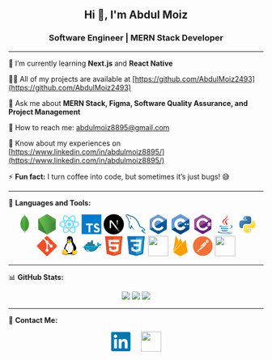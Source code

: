 <div align="center">

## Hi 👋, I'm Abdul Moiz  
### Software Engineer | MERN Stack Developer 

</div>

---

🌱 I’m currently learning **Next.js** and **React Native**  

👨‍💻 All of my projects are available at [https://github.com/AbdulMoiz2493](https://github.com/AbdulMoiz2493)  

💬 Ask me about **MERN Stack, Figma, Software Quality Assurance, and Project Management**  

📧 How to reach me: [abdulmoiz8895@gmail.com](mailto:abdulmoiz8895@gmail.com)  

📄 Know about my experiences on [https://www.linkedin.com/in/abdulmoiz8895/](https://www.linkedin.com/in/abdulmoiz8895/)  

⚡ **Fun fact:** I turn coffee into code, but sometimes it’s just bugs! 😅  

---

🚀 **Languages and Tools:**  

<p align="center">
  <a href="https://www.mongodb.com/docs/"><img src="https://raw.githubusercontent.com/devicons/devicon/master/icons/mongodb/mongodb-original.svg" width="40" height="40"/></a>
  <a href="https://nodejs.org/en/docs/"><img src="https://raw.githubusercontent.com/devicons/devicon/master/icons/nodejs/nodejs-original.svg" width="40" height="40"/></a>
  <a href="https://reactjs.org/docs/getting-started.html"><img src="https://raw.githubusercontent.com/devicons/devicon/master/icons/react/react-original.svg" width="40" height="40"/></a>
  <a href="https://www.typescriptlang.org/docs/"><img src="https://raw.githubusercontent.com/devicons/devicon/master/icons/typescript/typescript-original.svg" width="40" height="40"/></a>
  <a href="https://nextjs.org/docs"><img src="https://raw.githubusercontent.com/devicons/devicon/master/icons/nextjs/nextjs-original.svg" width="40" height="40"/></a>
  <a href="https://www.mysql.com/"><img src="https://raw.githubusercontent.com/devicons/devicon/master/icons/mysql/mysql-original.svg" width="40" height="40"/></a>
  <a href="https://www.cprogramming.com/"><img src="https://raw.githubusercontent.com/devicons/devicon/master/icons/c/c-original.svg" width="40" height="40"/></a>
  <a href="https://www.cplusplus.com/"><img src="https://raw.githubusercontent.com/devicons/devicon/master/icons/cplusplus/cplusplus-original.svg" width="40" height="40"/></a>
  <a href="https://docs.microsoft.com/en-us/dotnet/csharp/"><img src="https://raw.githubusercontent.com/devicons/devicon/master/icons/csharp/csharp-original.svg" width="40" height="40"/></a>
  <a href="https://docs.oracle.com/en/java/"><img src="https://raw.githubusercontent.com/devicons/devicon/master/icons/java/java-original.svg" width="40" height="40"/></a>
  <a href="https://www.python.org/doc/"><img src="https://raw.githubusercontent.com/devicons/devicon/master/icons/python/python-original.svg" width="40" height="40"/></a>
  <a href="https://git-scm.com/doc"><img src="https://raw.githubusercontent.com/devicons/devicon/master/icons/git/git-original.svg" width="40" height="40"/></a>
  <a href="https://www.linux.org/"><img src="https://raw.githubusercontent.com/devicons/devicon/master/icons/linux/linux-original.svg" width="40" height="40"/></a>
  <a href="https://docs.docker.com/"><img src="https://raw.githubusercontent.com/devicons/devicon/master/icons/docker/docker-original.svg" width="40" height="40"/></a>
  <a href="https://www.w3.org/html/"><img src="https://raw.githubusercontent.com/devicons/devicon/master/icons/html5/html5-original.svg" width="40" height="40"/></a>
  <a href="https://www.w3.org/Style/CSS/"><img src="https://raw.githubusercontent.com/devicons/devicon/master/icons/css3/css3-original.svg" width="40" height="40"/></a>
  <a href="https://tailwindcss.com/docs"><img src="https://camo.githubusercontent.com/52643e404ca1a1d90beb0095ebddda4b16b8c30dfcfeb5d42355a2df037c7c8e/68747470733a2f2f7777772e766563746f726c6f676f2e7a6f6e652f6c6f676f732f7461696c77696e646373732f7461696c77696e646373732d69636f6e2e737667" width="40" height="40"/></a>
  <a href="https://firebase.google.com/docs"><img src="https://raw.githubusercontent.com/devicons/devicon/master/icons/firebase/firebase-plain.svg" width="40" height="40"/></a>
  <a href="https://www.postman.com/product/api-client/"><img src="https://raw.githubusercontent.com/devicons/devicon/master/icons/postman/postman-original.svg" width="40" height="40"/></a>
  <a href="https://github.com/"><img src="https://static-00.iconduck.com/assets.00/github-icon-512x497-oppthre2.png" width="40" height="40"/></a>
</p>

---

📊 **GitHub Stats:**  
<p align="center">
  <img src="https://github-readme-streak-stats.herokuapp.com/?user=AbdulMoiz2493&theme=react"/>
  <img src="https://github-readme-stats.vercel.app/api?username=AbdulMoiz2493&show_icons=true&theme=react"/>
  <img src="https://github-readme-stats.vercel.app/api/top-langs/?username=AbdulMoiz2493&layout=compact&theme=react"/>
</p>

---

📢 **Contact Me:**  

<p align="center">
  <a href="https://www.linkedin.com/in/abdulmoiz8895/"><img src="https://raw.githubusercontent.com/devicons/devicon/master/icons/linkedin/linkedin-original.svg" width="40" height="40"/></a>
     
  <a href="mailto:abdulmoiz8895@gmail.com"><img src="https://upload.wikimedia.org/wikipedia/commons/7/7e/Gmail_icon_%282020%29.svg" width="40" height="40"/></a>
</p>

